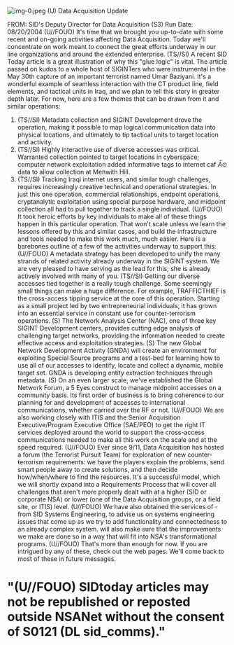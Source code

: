 ![img-0.jpeg](img-0.jpeg)
(U) Data Acquisition Update

FROM:
SID's Deputy Director for Data Acquisition (S3)
Run Date: 08/20/2004
(U//FOUO) It's time that we brought you up-to-date with some recent and on-going activities affecting Data Acquisition. Today we'll concentrate on work meant to connect the great efforts underway in our line organizations and around the extended enterprise.
(TS//SI) A recent SID Today article is a great illustration of why this "glue logic" is vital. The article passed on kudos to a whole host of SIGINTers who were instrumental in the May 30th capture of an important terrorist named Umar Baziyani. It's a wonderful example of seamless interaction with the CT product line, field elements, and tactical units in Iraq, and we plan to tell this story in greater depth later. For now, here are a few themes that can be drawn from it and similar operations:

1. (TS//SI) Metadata collection and SIGINT Development drove the operation, making it possible to map logical communication data into physical locations, and ultimately to tip tactical units to target location and activity.
2. (TS//SI) Highly interactive use of diverse accesses was critical. Warranted collection pointed to target locations in cyberspace; computer network exploitation added informative tags to internet caf $\bar{A} \odot$ data to allow collection at Menwith Hill.
3. (TS//SI) Tracking Iraqi internet users, and similar tough challenges, requires increasingly creative technical and operational strategies. In just this one operation, commercial relationships, endpoint operations, cryptanalytic exploitation using special purpose hardware, and midpoint collection all had to pull together to track a single individual.
(U//FOUO) It took heroic efforts by key individuals to make all of these things happen in this particular operation. That won't scale unless we learn the lessons offered by this and similar cases, and build the infrastructure and tools needed to make this work much, much easier. Here is a barebones outline of a few of the activities underway to support this:
(U//FOUO) A metadata strategy has been developed to unify the many strands of related activity already underway in the SIGINT system. We are very pleased to have
serving as the lead for this; she is already actively involved with many of you.
(TS//SI) Getting our diverse accesses tied together is a really tough challenge. Some seemingly small things can make a huge difference. For example, TRAFFICTHIEF is the cross-access tipping service at the core of this operation. Starting as a small project led by two entrepreneurial individuals, it has grown into an essential service in constant use for counter-terrorism operations.
(S) The Network Analysis Center (NAC), one of three key SIGINT Development centers, provides cutting edge analysis of challenging target networks, providing the information needed to create effective access and exploitation strategies.
(S) The new Global Network Development Activity (GNDA) will create an environment for exploiting Special Source programs and a test-bed for learning how to use all of our accesses to identify, locate and collect a dynamic, mobile target set. GNDA is developing entity extraction techniques through metadata.
(S) On an even larger scale, we've established the Global Network Forum, a 5 Eyes construct to manage midpoint accesses on a community basis. Its first order of business is to bring coherence to our planning for and development of accesses to international communications, whether carried over the RF or not.
(U//FOUO) We are also working closely with ITIS and the Senior Acquisition Executive/Program Executive Office (SAE/PEO) to get the right IT services deployed around the world to support the cross-access communications needed to make all this work on the scale and at the speed required.
(U//FOUO) Ever since 9/11, Data Acquisition has hosted a forum (the Terrorist Pursuit Team) for exploration of new counter-terrorism requirements: we have the players explain the problems, send smart people away to create solutions, and then decide how/when/where to find the resources. It's a successful model, which we will shortly expand into a Requirements Process that will cover all challenges that aren't more properly dealt with at a higher (SID or corporate NSA) or lower (one of the Data Acquisition groups, or a field site, or ITIS) level.
(U//FOUO) We have also obtained the services of $\square$ from SID Systems Engineering, to advise us on systems engineering issues that come up as we try to add functionality and connectedness to an already complex system. will also make sure that the improvements we make are done so in a way that will fit into NSA's transformational programs.
(U//FOUO) That's more than enough for now. If you are intrigued by any of these, check out the web pages. We'll come back to most of these in future messages.

# "(U//FOUO) SIDtoday articles may not be republished or reposted outside NSANet without the consent of S0121 (DL sid_comms)."
